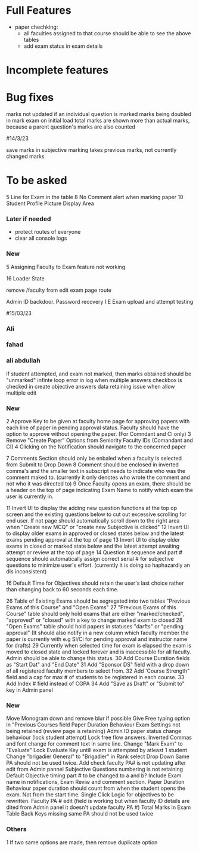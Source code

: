 # Full Features
<!-- - exam review: -->
  <!-- -  subjective exam review -->
  <!-- -  objective review ui -->
  <!-- -  total marks at the end of paper -->
- paper chechking:
  <!-- - Objective questions should be shown first -->
  <!-- - Then subjective questions should be shown with correct order, as they are shown in paper attempt, here faculty also marks the attempts -->
  <!-- - Then faculty should proceed, here a summary of student's attempt should be shown, such as marks obtained -->
  <!-- - Then faculty go back to a table where they can see a table of every student's attempt of a specific quiz, and also see who did not attempt that quiz -->
  <!-- - When all student's exam has been marked, the status of that exam should be "marked", and faculty should still be able to see the above tables -->
  - all faculties assigned to that course should be able to see the above tables
  - add exam status in exam details
# Incomplete features
<!-- send notification to faculty when exam time ends -->
<!-- in objective question attempt, allow to select only correct number of option e.g if there are 2 correct options, then student can select only 2 options -->
<!--done while registering a student admin should also be able to enroll student in a course  -->
<!-- While creating a child question, the max marks should be less then parent question's remaining marks-->
<!-- child marks cant be more than parent but issue cuz if another child then it doesn't consider children before it -->
<!-- default value should be true for long question checkbox while making subjective question in exam -->
<!-- 9 "Closed" Status for paper once paper end time and date have elapsed. -->

<!-- In the SPA table: -->
   <!-- - if a student paper record does not exist, then the status of exam should be shown as "not attempted" in mark exam list -->
   <!-- - when a paper attempt starts the spa status should be updated to "attempted" -->
   <!-- - if time ends it should update to "time ended" -->
   <!-- - if submitted on time, it should update to "submitted" -->
   <!-- - when teacher marks the exam it should be "marked" -->
# Bug fixes
<!-- when paper submitted, clear that paper from local storage -->
<!-- cgpa input field should be a number and can only accept nums 0 to 4 with step 0.01 in making student by admin -->
<!-- faculty must select correct answer for subjective while making an exam -->
<!-- parent question not being selected for child question in select tag -->
<!-- when editing an exam, original date and time of the exam is not received -->
<!-- time not being shown correctly in viewing screen of future paper -->
marks not updated if an individual question is marked
marks being doubled in mark exam on initial load
total marks are shown more than actual marks, because a parent question's marks are also counted

<!-- while creating subjective question, question number can not be changed to 1 if it has a parent question  -->

#14/3/23
<!-- padding in login -->
<!-- add image in register -->
<!-- time allowed when mcq create -->
<!-- checkboxes in edit draft -->
<!-- loading states -->
<!-- delete notification (mark as read) -->
<!-- can select max 2 -->
<!-- numbering issue when flag -->
<!-- same notif multiple times issue -->
<!-- admin should be able to edit exam details -->
<!-- correct bold in exam mark -->
<!-- marked button -->
save marks in subjective marking takes previous marks, not currently changed marks


# To be asked
<!-- functionality of assign in exam table of admin -->
5 Line for Exam in the table
8 No Comment alert when marking paper
10 Student Profile Picture Display Area

### Later if needed
- protect routes of everyone
- clear all console logs

### New

<!-- 1 Delete Faculty feature not working -->
<!-- 2 Admin cannot remove Assigned faculty. -->
<!-- 3 Option to remove assigned faculty -->
<!-- 4 Add check to not assign same Faculty ID to a course twice -->
5 Assigning Faculty to Exam feature not working
<!-- 6 Photo Upload for faculty edit not Working. -->
<!-- 7 Save or Submit Key for Marking Subjective. (Should display complete paper Sub + Obj) -->
<!-- 8 Create New MCQ should have 60 seconds by default in Time Allowed slot whenever new MCQ is added Faculty -->
<!-- 9 Provide Back Keys to Navigate between Exam create stages -->
<!-- 10 Exam Settings should retain the first input given. Currently it resets to default every time user revisits -->
<!-- 11 Admin cannot assign student ID to a course -->
<!-- 12 Admin cannot Edit paper once approved? Exam Settings need to be editable for Admin -->
<!-- 13 Objective time not displaying when adding new MCQ -->
<!-- 14 Once submitted for approval. When SI edits, objective data is not retained. -->
<!-- 15 Close Notification key on Faculty Notification drop down -->
16 Loader State
<!-- 17 Repeating Notifications? Same notification recurring on every login -->
<!-- 18 Highlight Correct Option when marking paper and reviewing paper -->
remove /faculty from edit exam page route


<!-- Status Update once marked for all students. Should share result with Senior faculty -->
<!-- Student review Page and Comment Function -->
Admin ID backdoor. Password recovery
I.E Exam upload and attempt testing

#15/03/23
### Ali
<!-- incorrect time in notifications -->
  <!-- make a function that returns the same string 5 hrs ahead -->
<!-- when question navigate in attempt, the answer should be retained
  make loading components
  fetch soa and ssa in respective components and set them
  for objective, check the method used to mark in objective review container
comment feature in paper review
  add comment field in spa table, default null
  on exam review page, add a comment component that gets(if any) and sets comment in database 
  use same api to get comment, and another api to set comment, (both are made)
api correction in making subjective qs -->
<!-- if not marked unmarked in subjecTive marking -->
### fahad
<!-- reload on save marks -->
  <!-- error cuz pnumber check -->
### ali abdullah
<!-- answer too dim in paper mark -->
if student attempted, and exam not marked, then marks obtained should be "unmarked"
infinte loop error in log when multiple answers checkbox is checked in create objective answers
data retaining issue when allow multiple edit


### New
<!-- 1 Option select button should automatically save sudents response. There should be no need for a separate "Save" key. -->
2 Approve Key to be given at faculty home page for approving papers with each line of paper in pending approval status. Faculty should have the option to approve without opening the paper. (For Comndant and Cl only)
3 Remove "Create Paper" Options from Seniority Faculty IDs (Comandant and CI)
4 Clicking on the Notification should navigate to the concerned paper
<!-- 5 "Submit to" button should be changed to "mark to" -->
<!-- 6 Remove "Send Forward" and "Send Back" Keys -->
7 Comments Section should only be enbaled when a faculty is selected from Submit to Drop Down
8 Comment should be enclosed in inverted comma's and the smaller text in subscript needs to indicate who was the comment maked to. (currently it only denotes who wrote the comment and not who it was directed to)
9 Once Faculty opens an exam, there should be a header on the top of page indicating Exam Name to notify which exam the user is currently in.
<!-- 10 Cancel Key not working. When pressed should navigate user to outside of the exam edit screen -->
11 Invert Ul to display the adding new question functions at the top op screen and the existing questions below to cut out excessive scrolling for end user.
If not page should automatically scroll down to the right area when "Create new MCQ" or "create new Subjective is clicked"
12 Invert Ul to display older exams in approved or closed states below and the latest exams pending approval at the top of page
13 Invert Ul to display older exams in closed or marked state below and the latest attempt awaiting attempt or review at the top of page
14 Question # sequence and part # sequence should automatically assign correct serial # for subjective questions to minimize user's effort. (currently it is doing so haphazardly an dis inconsistent)
<!-- 15 Create Exam steps should be clickable keys to allow simpler navigation between stages. (Exam Settings, Objective, Subjective, Exam Review) -->
16 Default Time for Objectives should retain the user's last choice rather than changing back to 60 seconds each time.
<!-- 17 Comment Box to be included for Faculty to add his reasoning while marking the paper -->
<!-- 18 Change Sign in page name to "ASC e-Exam System" -->
<!-- 19 "Register as student" key should have same layout as all other keys. -->
<!-- 20 Remove "Login as Faculty" key from bottom right and key "Login as Faculty" key on top right of page. -->
<!-- 21 Change "PA#" to "Army #" -->
<!-- 22 Add "Rank" field with drop down containing the following values (2nd Lt, Lt, Capt, Maj) -->
<!-- 23 Add PA# and Rank fields (Capt, Major, Letenant Colonel, Colonel, Brg, Maj Gen, Lt Gen) -->
<!-- 24 Change Faculty levels from numbers to (Comdt, CI, SI MT, SI SW, SI AT, Inst) -->
<!-- 25 Remove "Department" Field -->
26 Table of Existing Exams should be segregated into two tables "Previous Exams of this Course" and "Open Exams"
27 "Previous Exams of this Course" table should only hold exams that are either "marked/checked", "approved" or "closed" with a key to change marked exam to closed
28 "Open Exams" table should hold papers in statuses "darfts" or "pending approval" (It should also notify in a new column which faculty member the paper is currently with e.g SI/Ci for pending approval and instructor name for drafts)
29 Currently when selected time for exam is elapsed the exam is moved to closed state and locked forever and is inaccessible for all faculty. Admin should be able to change this status.
30 Add Course Duration fields as "Start Dat" and "End Date"
31 Add "Sponsor DS" field with a drop down of all registered faculty members to select from.
32 Add 'Course Strength" field and a cap for max # of students to be registered in each course.
33 Add Index # field instead of CGPA
34 Add "Save as Draft" or "Submit to" key in Admin panel


### New
<!-- Move Rank Field up -->
Move Monogram down and remove blur if possible
Give Free typing option in "Previous Courses field
Paper Duration Behaviour
Exam Settings not being retained (review page is retaining)
Admin ID paper status change behaviour (lock student attempt) Lock free flow answers.
Inverted Commas and font change for comment text in same line. Change "Mark Exam" to "Evaluate"
Lock Evaluate Key untill exam is attempted by atleast 1 student
Change "brigadier General" to "Brigadier" in Rank select Drop Down
Same PA should not be used twice. Add check
faculty PA# is not updating after edit from Admin pannel
Subjective Questions numbering is not retaining
Default Objective timing
part # to be changed to a and b?
Include Exam name in notifications, Exam Reviw and comment section.
Paper Duration Behaviour paper duration should count from when the student opens the exam. Not from the start time. Single Click Logic for objectives to be rewritten.
Faculty PA # edit (field is working but when faculty ID details are dited from Admin panel it doesn't update faculty PA #) Total Marks in Exam Table
Back Keys missing
same PA should not be used twice
### Others
1 If two same options are made, then remove duplicate option